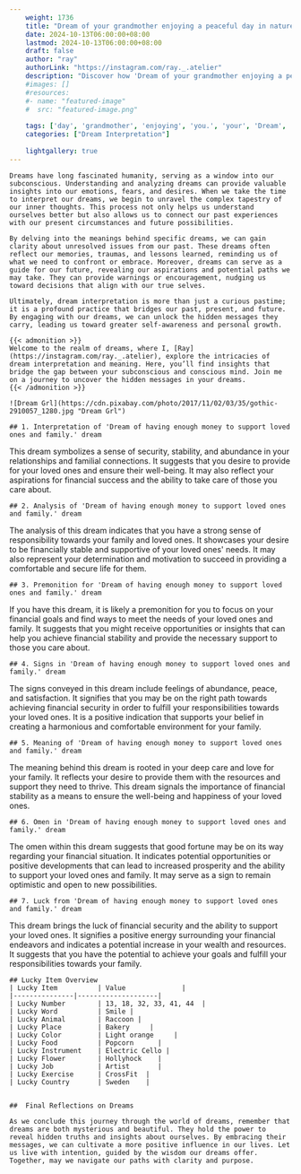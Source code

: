 ```yaml
---
    weight: 1736
    title: "Dream of your grandmother enjoying a peaceful day in nature with you."  # Assuming 'title' column exists
    date: 2024-10-13T06:00:00+08:00
    lastmod: 2024-10-13T06:00:00+08:00
    draft: false
    author: "ray"
    authorLink: "https://instagram.com/ray._.atelier"
    description: "Discover how 'Dream of your grandmother enjoying a peaceful day in nature with you.' can interpret your future and uncover its significant meanings in your life."
    #images: []
    #resources:
    #- name: "featured-image"
    #  src: "featured-image.png"
    
    tags: ['day', 'grandmother', 'enjoying', 'you.', 'your', 'Dream', 'peaceful', 'a', 'in', 'nature', 'of', 'with']
    categories: ["Dream Interpretation"]
    
    lightgallery: true
---
```

    
    Dreams have long fascinated humanity, serving as a window into our subconscious. Understanding and analyzing dreams can provide valuable insights into our emotions, fears, and desires. When we take the time to interpret our dreams, we begin to unravel the complex tapestry of our inner thoughts. This process not only helps us understand ourselves better but also allows us to connect our past experiences with our present circumstances and future possibilities.
    
    By delving into the meanings behind specific dreams, we can gain clarity about unresolved issues from our past. These dreams often reflect our memories, traumas, and lessons learned, reminding us of what we need to confront or embrace. Moreover, dreams can serve as a guide for our future, revealing our aspirations and potential paths we may take. They can provide warnings or encouragement, nudging us toward decisions that align with our true selves.
    
    Ultimately, dream interpretation is more than just a curious pastime; it is a profound practice that bridges our past, present, and future. By engaging with our dreams, we can unlock the hidden messages they carry, leading us toward greater self-awareness and personal growth.
    
    {{< admonition >}}
    Welcome to the realm of dreams, where I, [Ray](https://instagram.com/ray._.atelier), explore the intricacies of dream interpretation and meaning. Here, you’ll find insights that bridge the gap between your subconscious and conscious mind. Join me on a journey to uncover the hidden messages in your dreams.
    {{< /admonition >}}
    
    ![Dream Grl](https://cdn.pixabay.com/photo/2017/11/02/03/35/gothic-2910057_1280.jpg "Dream Grl")
    
    ## 1. Interpretation of 'Dream of having enough money to support loved ones and family.' dream
    
This dream symbolizes a sense of security, stability, and abundance in your relationships and familial connections. It suggests that you desire to provide for your loved ones and ensure their well-being. It may also reflect your aspirations for financial success and the ability to take care of those you care about.
    
    ## 2. Analysis of 'Dream of having enough money to support loved ones and family.' dream
    
The analysis of this dream indicates that you have a strong sense of responsibility towards your family and loved ones. It showcases your desire to be financially stable and supportive of your loved ones' needs. It may also represent your determination and motivation to succeed in providing a comfortable and secure life for them.
    
    ## 3. Premonition for 'Dream of having enough money to support loved ones and family.' dream
    
If you have this dream, it is likely a premonition for you to focus on your financial goals and find ways to meet the needs of your loved ones and family. It suggests that you might receive opportunities or insights that can help you achieve financial stability and provide the necessary support to those you care about.
    
    ## 4. Signs in 'Dream of having enough money to support loved ones and family.' dream
    
The signs conveyed in this dream include feelings of abundance, peace, and satisfaction. It signifies that you may be on the right path towards achieving financial security in order to fulfill your responsibilities towards your loved ones. It is a positive indication that supports your belief in creating a harmonious and comfortable environment for your family.
    
    ## 5. Meaning of 'Dream of having enough money to support loved ones and family.' dream
    
The meaning behind this dream is rooted in your deep care and love for your family. It reflects your desire to provide them with the resources and support they need to thrive. This dream signals the importance of financial stability as a means to ensure the well-being and happiness of your loved ones.
    
    ## 6. Omen in 'Dream of having enough money to support loved ones and family.' dream
    
The omen within this dream suggests that good fortune may be on its way regarding your financial situation. It indicates potential opportunities or positive developments that can lead to increased prosperity and the ability to support your loved ones and family. It may serve as a sign to remain optimistic and open to new possibilities.
    
    ## 7. Luck from 'Dream of having enough money to support loved ones and family.' dream
    
This dream brings the luck of financial security and the ability to support your loved ones. It signifies a positive energy surrounding your financial endeavors and indicates a potential increase in your wealth and resources. It suggests that you have the potential to achieve your goals and fulfill your responsibilities towards your family.
    
    ## Lucky Item Overview
    | Lucky Item          | Value              |
    |---------------|--------------------|
    | Lucky Number        | 13, 18, 32, 33, 41, 44  |
    | Lucky Word          | Smile |
    | Lucky Animal        | Raccoon |
    | Lucky Place         | Bakery     |
    | Lucky Color         | Light orange     |
    | Lucky Food          | Popcorn      |
    | Lucky Instrument    | Electric Cello |
    | Lucky Flower        | Hollyhock    |
    | Lucky Job           | Artist       |
    | Lucky Exercise      | CrossFit  |
    | Lucky Country       | Sweden    |
    
    
    ##  Final Reflections on Dreams
    
    As we conclude this journey through the world of dreams, remember that dreams are both mysterious and beautiful. They hold the power to reveal hidden truths and insights about ourselves. By embracing their messages, we can cultivate a more positive influence in our lives. Let us live with intention, guided by the wisdom our dreams offer. Together, may we navigate our paths with clarity and purpose.
    